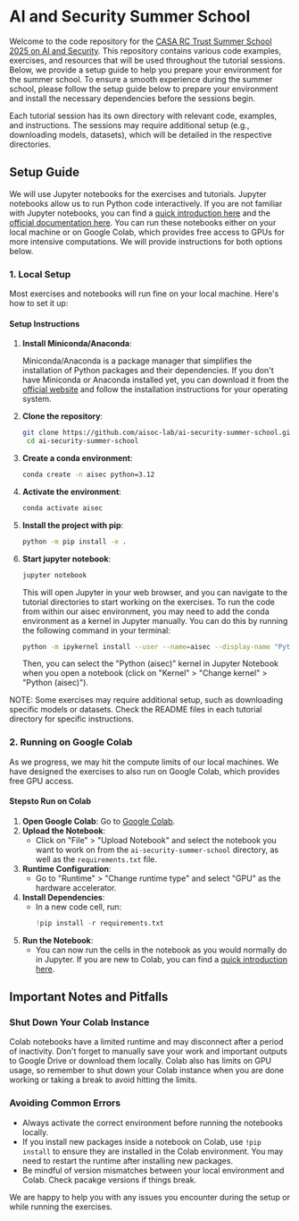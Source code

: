 # AI and Security Summer School

Welcome to the code repository for the [CASA RC Trust Summer School 2025 on AI and Security](https://casa.rub.de/veranstaltungen/casa-summer-school/casa-rct-summer-school-2025). This repository contains various code examples, exercises, and resources that will be used throughout the tutorial sessions. 
Below, we provide a setup guide to help you prepare your environment for the summer school.
To ensure a smooth experience during the summer school, please follow the setup guide below to prepare your environment and install the necessary dependencies before the sessions begin.


Each tutorial session has its own directory with relevant code, examples, and instructions.
The sessions may require additional setup (e.g., downloading models, datasets), which will be detailed in the respective directories.


## Setup Guide
We will use Jupyter notebooks for the exercises and tutorials. Jupyter notebooks allow us to run Python code interactively. 
If you are not familiar with Jupyter notebooks, you can find a [quick introduction here](https://www.dataquest.io/blog/jupyter-notebook-tutorial/) and the [official documentation here](https://jupyter.org/documentation).
You can run these notebooks either on your local machine or on Google Colab, which provides free access to GPUs for more intensive computations. We will provide instructions for both options below.


### 1. Local Setup
Most exercises and notebooks will run fine on your local machine. Here's how to set it up:



#### Setup Instructions

1. **Install Miniconda/Anaconda**:

   Miniconda/Anaconda is a package manager that simplifies the installation of Python packages and their dependencies. 
   If you don't have Miniconda or Anaconda installed yet, you can download it from the [official website](https://docs.conda.io/en/latest/miniconda.html) and follow the installation instructions for your operating system.

2. **Clone the repository**:
   ```bash
   git clone https://github.com/aisoc-lab/ai-security-summer-school.git
    cd ai-security-summer-school
    ```
3. **Create a conda environment**:
    ```bash
    conda create -n aisec python=3.12
    ```
4. **Activate the environment**:
    ```bash
    conda activate aisec
    ```
5. **Install the project with pip**:
    ```bash
    python -m pip install -e .
    ```
6. **Start jupyter notebook**:
    ```bash
    jupyter notebook
    ```
   This will open Jupyter in your web browser, and you can navigate to the tutorial directories to start working on the exercises.
   To run the code from within our aisec environment, you may need to add the conda environment as a kernel in Jupyter manually. You can do this by running the following command in your terminal:
   ```bash
   python -m ipykernel install --user --name=aisec --display-name "Python (aisec)"
   ```
   Then, you can select the "Python (aisec)" kernel in Jupyter Notebook when you open a notebook (click on "Kernel" > "Change kernel" > "Python (aisec)").


NOTE: Some exercises may require additional setup, such as downloading specific models or datasets. Check the README files in each tutorial directory for specific instructions.

### 2. Running on Google Colab
As we progress, we may hit the compute limits of our local machines. We have designed the exercises to also run on Google Colab, which provides free GPU access.

#### Stepsto Run on Colab
1. **Open Google Colab**:
   Go to [Google Colab](https://colab.research.google.com/).
2. **Upload the Notebook**:
   - Click on "File" > "Upload Notebook" and select the notebook you want to work on from the `ai-security-summer-school` directory, as well as the `requirements.txt` file.
3. **Runtime Configuration**:
   - Go to "Runtime" > "Change runtime type" and select "GPU" as the hardware accelerator.
4. **Install Dependencies**:
    - In a new code cell, run:
      ```python
      !pip install -r requirements.txt
      ```
5. **Run the Notebook**:
   - You can now run the cells in the notebook as you would normally do in Jupyter. If you are new to Colab, you can find a [quick introduction here](https://colab.research.google.com/notebooks/intro.ipynb).


## Important Notes and Pitfalls

### Shut Down Your Colab Instance
Colab notebooks have a limited runtime and may disconnect after a period of inactivity.
Don't forget to manually save your work and important outputs to Google Drive or download them locally. 
Colab also has limits on GPU usage, so remember to shut down your Colab instance when you are done working or taking a break to avoid hitting the limits.

### Avoiding Common Errors
* Always activate the correct environment before running the notebooks locally.
* If you install new packages inside a notebook on Colab, use `!pip install` to ensure they are installed in the Colab environment. You may need to restart the runtime after installing new packages.
* Be mindful of version mismatches between your local environment and Colab. Check pacakge versions if things break.

We are happy to help you with any issues you encounter during the setup or while running the exercises.


